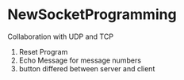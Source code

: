# NewSocketProgramming
Collaboration with UDP and TCP

1. Reset Program
2. Echo Message for message numbers
3. button differed between server and client
